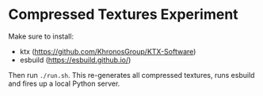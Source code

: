 # Compressed Textures Experiment

Make sure to install:

- ktx (https://github.com/KhronosGroup/KTX-Software)
- esbuild (https://esbuild.github.io/)

Then run `./run.sh`. This re-generates all compressed textures, runs esbuild and fires up a local Python server.
